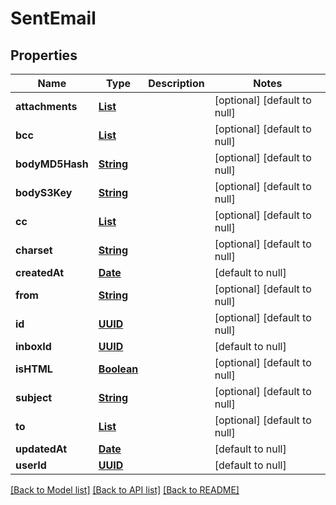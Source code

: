 # SentEmail
## Properties

Name | Type | Description | Notes
------------ | ------------- | ------------- | -------------
**attachments** | [**List**](string.md) |  | [optional] [default to null]
**bcc** | [**List**](string.md) |  | [optional] [default to null]
**bodyMD5Hash** | [**String**](string.md) |  | [optional] [default to null]
**bodyS3Key** | [**String**](string.md) |  | [optional] [default to null]
**cc** | [**List**](string.md) |  | [optional] [default to null]
**charset** | [**String**](string.md) |  | [optional] [default to null]
**createdAt** | [**Date**](DateTime.md) |  | [default to null]
**from** | [**String**](string.md) |  | [optional] [default to null]
**id** | [**UUID**](UUID.md) |  | [optional] [default to null]
**inboxId** | [**UUID**](UUID.md) |  | [default to null]
**isHTML** | [**Boolean**](boolean.md) |  | [optional] [default to null]
**subject** | [**String**](string.md) |  | [optional] [default to null]
**to** | [**List**](string.md) |  | [optional] [default to null]
**updatedAt** | [**Date**](DateTime.md) |  | [default to null]
**userId** | [**UUID**](UUID.md) |  | [default to null]

[[Back to Model list]](../README.md#documentation-for-models) [[Back to API list]](../README.md#documentation-for-api-endpoints) [[Back to README]](../README.md)

